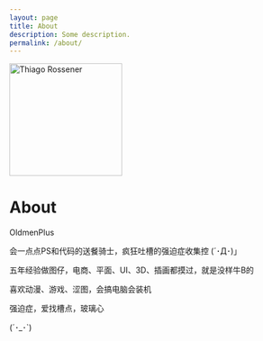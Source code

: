 ```yaml
---
layout: page
title: About
description: Some description.
permalink: /about/
---
```


<img class="img-rounded" src="https://i.loli.net/2020/06/28/896yGoMPjkBQ5gC.jpg" alt="Thiago Rossener" width="200">

# About

OldmenPlus

会一点点PS和代码的送餐骑士，疯狂吐槽的强迫症收集控 (´･Д･)」

五年经验做图仔，电商、平面、UI、3D、插画都摸过，就是没样牛B的

喜欢动漫、游戏、涩图，会搞电脑会装机

强迫症，爱找槽点，玻璃心

(´･_･`)
